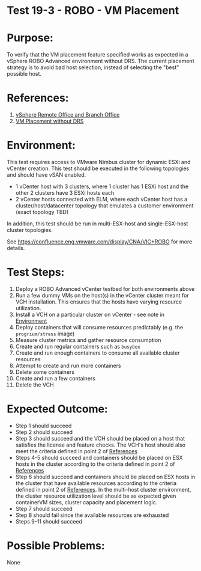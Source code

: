 Test 19-3 - ROBO - VM Placement
=======

# Purpose:
To verify that the VM placement feature specified works as expected in a vSphere ROBO Advanced environment without DRS.
The current placement strategy is to avoid bad host selection, instead of selecting the "best" possible host.

# References:
1. [vSphere Remote Office and Branch Office](http://www.vmware.com/products/vsphere/remote-office-branch-office.html)
2. [VM Placement without DRS](https://github.com/vmware/vic/issues/7282)

# Environment:
This test requires access to VMware Nimbus cluster for dynamic ESXi and vCenter creation. This test should be executed in the following topologies and should have vSAN enabled.
* 1 vCenter host with 3 clusters, where 1 cluster has 1 ESXi host and the other 2 clusters have 3 ESXi hosts each
* 2 vCenter hosts connected with ELM, where each vCenter host has a cluster/host/datacenter topology that emulates a customer environment (exact topology TBD)

In addition, this test should be run in multi-ESX-host and single-ESX-host cluster topologies.

See https://confluence.eng.vmware.com/display/CNA/VIC+ROBO for more details.

# Test Steps:
1. Deploy a ROBO Advanced vCenter testbed for both environments above
2. Run a few dummy VMs on the host(s) in the vCenter cluster meant for VCH installation. This ensures that the hosts have varying resource utilization.
3. Install a VCH on a particular cluster on vCenter - see note in [Environment](#environment)
4. Deploy containers that will consume resources predictably (e.g. the `progrium/stress` image)
5. Measure cluster metrics and gather resource consumption
6. Create and run regular containers such as `busybox`
7. Create and run enough containers to consume all available cluster resources
8. Attempt to create and run more containers
9. Delete some containers
10. Create and run a few containers
11. Delete the VCH

# Expected Outcome:
* Step 1 should succeed
* Step 2 should succeed
* Step 3 should succeed and the VCH should be placed on a host that satisfies the license and feature checks. The VCH's host should also meet the criteria defined in point 2 of [References](#references)
* Steps 4-5 should succeed and containers should be placed on ESX hosts in the cluster according to the criteria defined in point 2 of [References](#references)
* Step 6 should succeed and containers should be placed on ESX hosts in the cluster that have available resources according to the criteria defined in point 2 of [References](#references). In the multi-host cluster environment, the cluster resource utilization level should be as expected given containerVM sizes, cluster capacity and placement logic.
* Step 7 should succeed
* Step 8 should fail since the available resources are exhausted
* Steps 9-11 should succeed

# Possible Problems:
None
